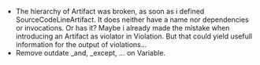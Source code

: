 * The hierarchy of Artifact was broken, as soon as i defined SourceCodeLineArtifact.
  It does neither have a name nor dependencies or invocations. Or has it? Maybe i
  already made the mistake when introducing an Artifact as violator in Violation.
  But that could yield usefull information for the output of violations...
* Remove outdate _and, _except, ... on Variable.
